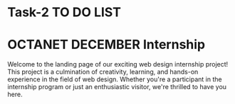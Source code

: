 #  Task-2  TO DO LIST
<h1>OCTANET DECEMBER Internship</h1>
<p>Welcome to the landing page of our exciting web design internship project! This project is a culmination of creativity, learning, and hands-on experience in the field of web design. Whether you're a participant in the internship program or just an enthusiastic visitor, we're thrilled to have you here.</p>

